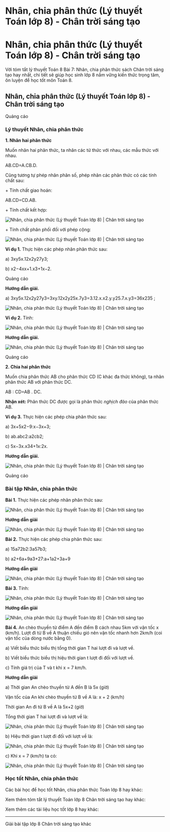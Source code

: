 # Nhân, chia phân thức (Lý thuyết Toán lớp 8) - Chân trời sáng tạo

# Nhân, chia phân thức (Lý thuyết Toán lớp 8) - Chân trời sáng tạo

Với tóm tắt lý thuyết Toán 8 Bài 7: Nhân, chia phân thức sách Chân trời sáng tạo hay nhất, chi tiết sẽ giúp học sinh lớp 8 nắm vững kiến thức trọng tâm, ôn luyện để học tốt môn Toán 8.

## Nhân, chia phân thức (Lý thuyết Toán lớp 8) - Chân trời sáng tạo

Quảng cáo

### **Lý thuyết Nhân, chia phân thức**

**1. Nhân hai phân thức**

Muốn nhân hai phân thức, ta nhân các tử thức với nhau, các mẫu thức với nhau.

AB.CD=A.CB.D.

Cũng tương tự phép nhân phân số, phép nhân các phân thức có các tính chất sau:

\+ Tính chất giao hoán:

AB.CD=CD.AB.

\+ Tính chất kết hợp:

![Nhân, chia phân thức \(Lý thuyết Toán lớp 8\) | Chân trời sáng tạo](https://vietjack.com/toan-8-ct/images/ly-thuyet-bai-7-nhan-chia-phan-thuc.PNG)

\+ Tính chất phân phối đối với phép cộng:

![Nhân, chia phân thức \(Lý thuyết Toán lớp 8\) | Chân trời sáng tạo](https://vietjack.com/toan-8-ct/images/ly-thuyet-bai-7-nhan-chia-phan-thuc-a.PNG)

**Ví dụ 1.** Thực hiện các phép nhân phân thức sau:

a) 3xy5x.12x2y27y3;

b) x2−4xx+1.x3+1x−2.

Quảng cáo

**Hướng dẫn giải.**

a) 3xy5x.12x2y27y3=3xy.12x2y25x.7y3=3.12.x.x2.y.y25.7.x.y3=36x235 ;

![Nhân, chia phân thức \(Lý thuyết Toán lớp 8\) | Chân trời sáng tạo](https://vietjack.com/toan-8-ct/images/ly-thuyet-bai-7-nhan-chia-phan-thuc-1a.PNG)

**Ví dụ 2.** Tính:

![Nhân, chia phân thức \(Lý thuyết Toán lớp 8\) | Chân trời sáng tạo](https://vietjack.com/toan-8-ct/images/ly-thuyet-bai-7-nhan-chia-phan-thuc-2.PNG)

**Hướng dẫn giải.**

![Nhân, chia phân thức \(Lý thuyết Toán lớp 8\) | Chân trời sáng tạo](https://vietjack.com/toan-8-ct/images/ly-thuyet-bai-7-nhan-chia-phan-thuc-2a.PNG)

Quảng cáo

**2. Chia hai phân thức**

Muốn chia phân thức AB cho phân thức CD (C khác đa thức không), ta nhân phân thức AB với phân thức DC.

AB : CD=AB . DC.

**Nhận xét:** Phân thức DC được gọi là phân thức _nghịch đảo_ của phân thức AB.

**Ví dụ 3.** Thực hiện các phép chia phân thức sau:

a) 3x+5x2−9:x−3x+3;

b) ab.abc2:a2cb2;

c) 5x−3x.x34+1x:2x.

**Hướng dẫn giải.**

![Nhân, chia phân thức \(Lý thuyết Toán lớp 8\) | Chân trời sáng tạo](https://vietjack.com/toan-8-ct/images/ly-thuyet-bai-7-nhan-chia-phan-thuc-3.PNG)

Quảng cáo

### **Bài tập Nhân, chia phân thức**

**Bài 1.** Thực hiện các phép nhân phân thức sau:

![Nhân, chia phân thức \(Lý thuyết Toán lớp 8\) | Chân trời sáng tạo](https://vietjack.com/toan-8-ct/images/ly-thuyet-bai-7-nhan-chia-phan-thuc-3a.PNG)

**Hướng dẫn giải**

![Nhân, chia phân thức \(Lý thuyết Toán lớp 8\) | Chân trời sáng tạo](https://vietjack.com/toan-8-ct/images/ly-thuyet-bai-7-nhan-chia-phan-thuc-b.PNG)

**Bài 2.** Thực hiện các phép chia phân thức sau:

a) 15a72b2:3a57b3;

b) a2+6a+9a3+27:a+1a2+3a+9

**Hướng dẫn giải**

![Nhân, chia phân thức \(Lý thuyết Toán lớp 8\) | Chân trời sáng tạo](https://vietjack.com/toan-8-ct/images/ly-thuyet-bai-7-nhan-chia-phan-thuc-1b.PNG)

**Bài 3.** Tính:

![Nhân, chia phân thức \(Lý thuyết Toán lớp 8\) | Chân trời sáng tạo](https://vietjack.com/toan-8-ct/images/ly-thuyet-bai-7-nhan-chia-phan-thuc-2b.PNG)

**Hướng dẫn giải**

![Nhân, chia phân thức \(Lý thuyết Toán lớp 8\) | Chân trời sáng tạo](https://vietjack.com/toan-8-ct/images/ly-thuyet-bai-7-nhan-chia-phan-thuc-3b.PNG)

**Bài 4.** An chèo thuyền từ điểm A đến điểm B cách nhau 5km với vận tốc x (km/h). Lượt đi từ B về A thuận chiều gió nên vận tốc nhanh hơn 2km/h (coi vận tốc của dòng nước bằng 0).

a) Viết biểu thức biểu thị tổng thời gian T hai lượt đi và lượt về.

b) Viết biểu thức biểu thị hiệu thời gian t lượt đi đối với lượt về.

c) Tính giá trị của T và t khi x = 7 km/h.

**Hướng dẫn giải**

a) Thời gian An chèo thuyền từ A đến B là 5x (giờ)

Vận tốc của An khi chèo thuyền từ B về A là: x + 2 (km/h)

Thời gian An đi từ B về A là 5x+2 (giờ)

Tổng thời gian T hai lượt đi và lượt về là:

![Nhân, chia phân thức \(Lý thuyết Toán lớp 8\) | Chân trời sáng tạo](https://vietjack.com/toan-8-ct/images/ly-thuyet-bai-7-nhan-chia-phan-thuc-4.PNG)

b) Hiệu thời gian t lượt đi đối với lượt về là:

![Nhân, chia phân thức \(Lý thuyết Toán lớp 8\) | Chân trời sáng tạo](https://vietjack.com/toan-8-ct/images/ly-thuyet-bai-7-nhan-chia-phan-thuc-4a.PNG)

c) Khi x = 7 (km/h) ta có:

![Nhân, chia phân thức \(Lý thuyết Toán lớp 8\) | Chân trời sáng tạo](https://vietjack.com/toan-8-ct/images/ly-thuyet-bai-7-nhan-chia-phan-thuc-4b.PNG)

### **Học tốt Nhân, chia phân thức**

Các bài học để học tốt Nhân, chia phân thức Toán lớp 8 hay khác:

Xem thêm tóm tắt lý thuyết Toán lớp 8 Chân trời sáng tạo hay khác:

Xem thêm các tài liệu học tốt lớp 8 hay khác:

* * *

Giải bài tập lớp 8 Chân trời sáng tạo khác
